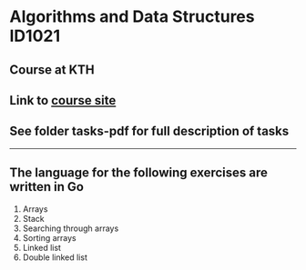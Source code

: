 # Algorithms and Data Structures ID1021
## Course at KTH
Link to [course site](https://www.kth.se/student/kurser/kurs/ID1021?l=en)
---
## See folder tasks-pdf for full description of tasks
---
## The language for the following exercises are written in Go
1. Arrays  
2. Stack
3. Searching through arrays
4. Sorting arrays
5. Linked list
6. Double linked list
